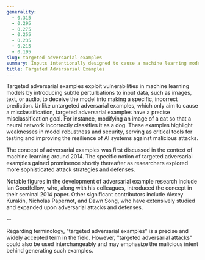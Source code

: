 ```yaml
---
generality:
  - 0.315
  - 0.295
  - 0.275
  - 0.255
  - 0.235
  - 0.215
  - 0.195
slug: targeted-adversarial-examples
summary: Inputs intentionally designed to cause a machine learning model to misclassify them into a specific, incorrect category.
title: Targeted Adversarial Examples
---
```


Targeted adversarial examples exploit vulnerabilities in machine learning models by introducing subtle perturbations to input data, such as images, text, or audio, to deceive the model into making a specific, incorrect prediction. Unlike untargeted adversarial examples, which only aim to cause a misclassification, targeted adversarial examples have a precise misclassification goal. For instance, modifying an image of a cat so that a neural network incorrectly classifies it as a dog. These examples highlight weaknesses in model robustness and security, serving as critical tools for testing and improving the resilience of AI systems against malicious attacks.

The concept of adversarial examples was first discussed in the context of machine learning around 2014. The specific notion of targeted adversarial examples gained prominence shortly thereafter as researchers explored more sophisticated attack strategies and defenses.

Notable figures in the development of adversarial example research include Ian Goodfellow, who, along with his colleagues, introduced the concept in their seminal 2014 paper. Other significant contributors include Alexey Kurakin, Nicholas Papernot, and Dawn Song, who have extensively studied and expanded upon adversarial attacks and defenses.

--

Regarding terminology, "targeted adversarial examples" is a precise and widely accepted term in the field. However, "targeted adversarial attacks" could also be used interchangeably and may emphasize the malicious intent behind generating such examples.
